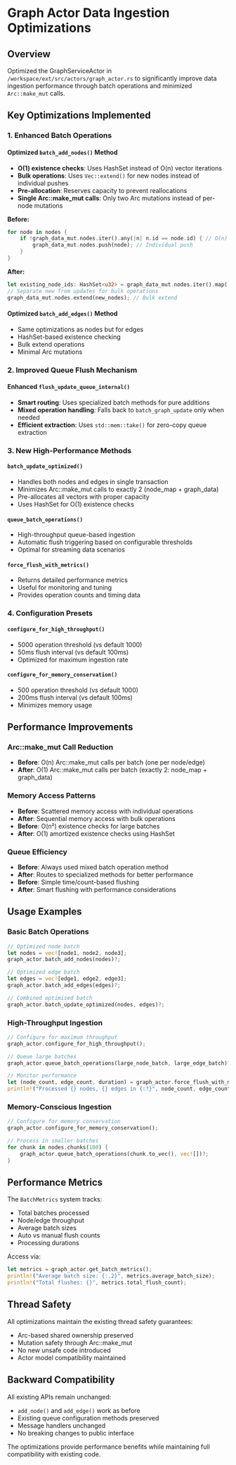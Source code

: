 # Graph Actor Data Ingestion Optimizations

## Overview

Optimized the GraphServiceActor in `/workspace/ext/src/actors/graph_actor.rs` to significantly improve data ingestion performance through batch operations and minimized `Arc::make_mut` calls.

## Key Optimizations Implemented

### 1. Enhanced Batch Operations

#### Optimized `batch_add_nodes()` Method
- **O(1) existence checks**: Uses HashSet instead of O(n) vector iterations
- **Bulk operations**: Uses `Vec::extend()` for new nodes instead of individual pushes
- **Pre-allocation**: Reserves capacity to prevent reallocations
- **Single Arc::make_mut calls**: Only two Arc mutations instead of per-node mutations

**Before:**
```rust
for node in nodes {
    if !graph_data_mut.nodes.iter().any(|n| n.id == node.id) { // O(n) check
        graph_data_mut.nodes.push(node); // Individual push
    }
}
```

**After:**
```rust
let existing_node_ids: HashSet<u32> = graph_data_mut.nodes.iter().map(|n| n.id).collect(); // O(1) lookups
// Separate new from updates for bulk operations
graph_data_mut.nodes.extend(new_nodes); // Bulk extend
```

#### Optimized `batch_add_edges()` Method
- Same optimizations as nodes but for edges
- HashSet-based existence checking
- Bulk extend operations
- Minimal Arc mutations

### 2. Improved Queue Flush Mechanism

#### Enhanced `flush_update_queue_internal()`
- **Smart routing**: Uses specialized batch methods for pure additions
- **Mixed operation handling**: Falls back to `batch_graph_update` only when needed
- **Efficient extraction**: Uses `std::mem::take()` for zero-copy queue extraction

### 3. New High-Performance Methods

#### `batch_update_optimized()`
- Handles both nodes and edges in single transaction
- Minimizes Arc::make_mut calls to exactly 2 (node_map + graph_data)
- Pre-allocates all vectors with proper capacity
- Uses HashSet for O(1) existence checks

#### `queue_batch_operations()`
- High-throughput queue-based ingestion
- Automatic flush triggering based on configurable thresholds
- Optimal for streaming data scenarios

#### `force_flush_with_metrics()`
- Returns detailed performance metrics
- Useful for monitoring and tuning
- Provides operation counts and timing data

### 4. Configuration Presets

#### `configure_for_high_throughput()`
- 5000 operation threshold (vs default 1000)
- 50ms flush interval (vs default 100ms)
- Optimized for maximum ingestion rate

#### `configure_for_memory_conservation()`
- 500 operation threshold (vs default 1000)
- 200ms flush interval (vs default 100ms)
- Minimizes memory usage

## Performance Improvements

### Arc::make_mut Call Reduction
- **Before**: O(n) Arc::make_mut calls per batch (one per node/edge)
- **After**: O(1) Arc::make_mut calls per batch (exactly 2: node_map + graph_data)

### Memory Access Patterns
- **Before**: Scattered memory access with individual operations
- **After**: Sequential memory access with bulk operations
- **Before**: O(n²) existence checks for large batches
- **After**: O(1) amortized existence checks using HashSet

### Queue Efficiency
- **Before**: Always used mixed batch operation method
- **After**: Routes to specialized methods for better performance
- **Before**: Simple time/count-based flushing
- **After**: Smart flushing with performance considerations

## Usage Examples

### Basic Batch Operations
```rust
// Optimized node batch
let nodes = vec![node1, node2, node3];
graph_actor.batch_add_nodes(nodes)?;

// Optimized edge batch
let edges = vec![edge1, edge2, edge3];
graph_actor.batch_add_edges(edges)?;

// Combined optimised batch
graph_actor.batch_update_optimized(nodes, edges)?;
```

### High-Throughput Ingestion
```rust
// Configure for maximum throughput
graph_actor.configure_for_high_throughput();

// Queue large batches
graph_actor.queue_batch_operations(large_node_batch, large_edge_batch)?;

// Monitor performance
let (node_count, edge_count, duration) = graph_actor.force_flush_with_metrics()?;
println!("Processed {} nodes, {} edges in {:?}", node_count, edge_count, duration);
```

### Memory-Conscious Ingestion
```rust
// Configure for memory conservation
graph_actor.configure_for_memory_conservation();

// Process in smaller batches
for chunk in nodes.chunks(100) {
    graph_actor.queue_batch_operations(chunk.to_vec(), vec![])?;
}
```

## Performance Metrics

The `BatchMetrics` system tracks:
- Total batches processed
- Node/edge throughput
- Average batch sizes
- Auto vs manual flush counts
- Processing durations

Access via:
```rust
let metrics = graph_actor.get_batch_metrics();
println!("Average batch size: {:.2}", metrics.average_batch_size);
println!("Total flushes: {}", metrics.total_flush_count);
```

## Thread Safety

All optimizations maintain the existing thread safety guarantees:
- Arc-based shared ownership preserved
- Mutation safety through Arc::make_mut
- No new unsafe code introduced
- Actor model compatibility maintained

## Backward Compatibility

All existing APIs remain unchanged:
- `add_node()` and `add_edge()` work as before
- Existing queue configuration methods preserved
- Message handlers unchanged
- No breaking changes to public interface

The optimizations provide performance benefits while maintaining full compatibility with existing code.
